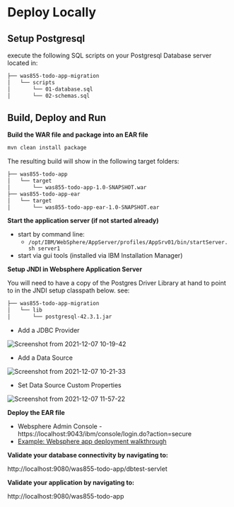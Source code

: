 # Deploy Locally

## Setup Postgresql

execute the following SQL scripts on your Postgresql Database server located in:

```bash
├── was855-todo-app-migration
│   └── scripts
│       └── 01-database.sql
│       └── 02-schemas.sql
```

## Build, Deploy and Run

**Build the WAR file and package into an EAR file**

```bash
mvn clean install package
```
The resulting build will show in the following target folders:

```bash
├── was855-todo-app
│   └── target
│       └── was855-todo-app-1.0-SNAPSHOT.war
├── was855-todo-app-ear
│   └── target
│       └── was855-todo-app-ear-1.0-SNAPSHOT.ear
```

**Start the application server (if not started already)**

- start by command line:
    - `/opt/IBM/WebSphere/AppServer/profiles/AppSrv01/bin/startServer.sh server1`
- start via gui tools (installed via IBM Installation Manager)

**Setup JNDI in Websphere Application Server**

You will need to have a copy of the Postgres Driver Library at hand to point to in the JNDI setup classpath below. see:

```bash
├── was855-todo-app-migration
│   └── lib
│       └── postgresql-42.3.1.jar
```

- Add a JDBC Provider

![Screenshot from 2021-12-07 10-19-42](https://user-images.githubusercontent.com/61749/145066535-19eee17a-4a32-44bd-98f5-5c9ea24cd8e8.png)

- Add a Data Source

![Screenshot from 2021-12-07 10-21-33](https://user-images.githubusercontent.com/61749/145066736-8f8350f0-3cab-4ffd-a5df-a77d3b84a530.png)

- Set Data Source Custom Properties

![Screenshot from 2021-12-07 11-57-22](https://user-images.githubusercontent.com/61749/145081700-3d804083-912d-4a77-ae67-9bd8039e564e.png)


**Deploy the EAR file**

- Websphere Admin Console - https://localhost:9043/ibm/console/login.do?action=secure
- [Example: Websphere app deployment walkthrough](https://www.youtube.com/watch?v=qg4lhtNiYtg)

**Validate your database connectivity by navigating to:**

http://localhost:9080/was855-todo-app/dbtest-servlet

**Validate your application by navigating to:**

http://localhost:9080/was855-todo-app